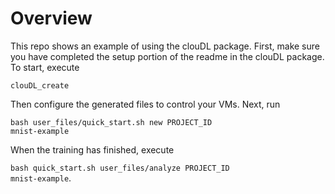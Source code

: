 # Overview
This repo shows an example of using the clouDL package. First, make sure you have completed the setup portion
 of the readme in the clouDL package. To start, execute 

<code>clouDL_create</code>

Then configure the generated files to control your VMs. Next, run

<code>bash user_files/quick_start.sh new PROJECT_ID mnist-example</code>

When the training has finished, execute 

<code>bash quick_start.sh user_files/analyze PROJECT_ID mnist-example</code>.